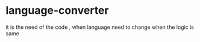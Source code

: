 # language-converter
 it is the need of the code , when language need to change when the logic is same

